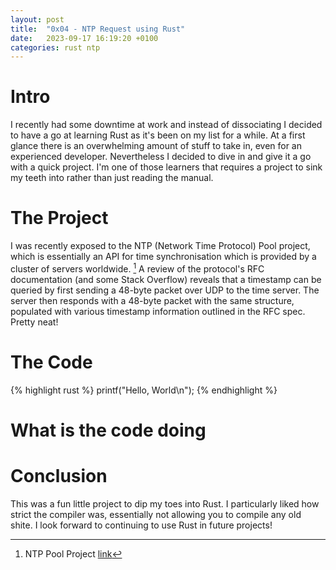 ```yaml
---
layout: post
title:  "0x04 - NTP Request using Rust"
date:   2023-09-17 16:19:20 +0100
categories: rust ntp
---
```


# Intro

I recently had some downtime at work and instead of dissociating I decided to have a go at learning Rust as it's been on my list for a while. At a first glance there is an overwhelming amount of stuff to take in, even for an experienced developer. Nevertheless I decided to dive in and give it a go with a quick project. I'm one of those learners that requires a project to sink my teeth into rather than just reading the manual.

# The Project

I was recently exposed to the NTP (Network Time Protocol) Pool project, which is essentially an API for time synchronisation which is provided by a cluster of servers worldwide. [^1] A review of the protocol's RFC documentation (and some Stack Overflow) reveals that a timestamp can be queried by first sending a 48-byte packet over UDP to the time server. The server then responds with a 48-byte packet with the same structure, populated with various timestamp information outlined in the RFC spec. Pretty neat!

# The Code

{% highlight rust %}
printf("Hello, World\n");
{% endhighlight %}

# What is the code doing

# Conclusion
This was a fun little project to dip my toes into Rust. I particularly liked how strict the compiler was, essentially not allowing you to compile any old shite. I look forward to continuing to use Rust in future projects!

[^1]: NTP Pool Project [link](https://www.ntppool.org/)
